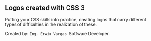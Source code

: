 ## Logos created with CSS 3

Putting your CSS skills into practice, creating logos that carry different types of difficulties in the realization of these.

Created by: `Ing. Erwin Vargas`, Sotfware Developer.